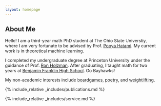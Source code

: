 ```yaml
---
layout: homepage
---
```


## About Me

Hello! I am a third-year math PhD student at The Ohio State Universtiy, where I am very fortunate to be advised by Prof. [Pooya Hatami](https://pooyahatami.org). My current work is in theoretical machine learning.

I completed my undergraduate degree at Princeton University under the guidance of Prof. [Ron Holzman](https://holzman.technion.ac.il). After graduating, I taught math for two years at [Benjamin Franklin High School](https://www.baltimorecityschools.org/o/bcps/page/239). Go Bayhawks!

My non-academic interests include [boardgames](assets/img/tretiak.2.jpg), [poetry](assets/img/tretiak.2.jpg), and [weightlifting](assets/img/tretiak.2.jpg).

{% include_relative _includes/publications.md %}

{% include_relative _includes/service.md %}
